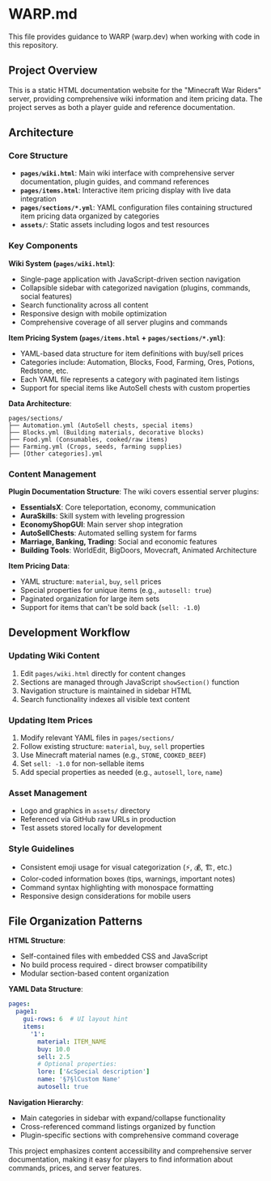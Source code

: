 # WARP.md

This file provides guidance to WARP (warp.dev) when working with code in this repository.

## Project Overview

This is a static HTML documentation website for the "Minecraft War Riders" server, providing comprehensive wiki information and item pricing data. The project serves as both a player guide and reference documentation.

## Architecture

### Core Structure
- **`pages/wiki.html`**: Main wiki interface with comprehensive server documentation, plugin guides, and command references
- **`pages/items.html`**: Interactive item pricing display with live data integration
- **`pages/sections/*.yml`**: YAML configuration files containing structured item pricing data organized by categories
- **`assets/`**: Static assets including logos and test resources

### Key Components

**Wiki System (`pages/wiki.html`)**:
- Single-page application with JavaScript-driven section navigation
- Collapsible sidebar with categorized navigation (plugins, commands, social features)
- Search functionality across all content
- Responsive design with mobile optimization
- Comprehensive coverage of all server plugins and commands

**Item Pricing System (`pages/items.html` + `pages/sections/*.yml`)**:
- YAML-based data structure for item definitions with buy/sell prices
- Categories include: Automation, Blocks, Food, Farming, Ores, Potions, Redstone, etc.
- Each YAML file represents a category with paginated item listings
- Support for special items like AutoSell chests with custom properties

**Data Architecture**:
```
pages/sections/
├── Automation.yml (AutoSell chests, special items)
├── Blocks.yml (Building materials, decorative blocks)
├── Food.yml (Consumables, cooked/raw items)
├── Farming.yml (Crops, seeds, farming supplies)
├── [Other categories].yml
```

### Content Management

**Plugin Documentation Structure**:
The wiki covers essential server plugins:
- **EssentialsX**: Core teleportation, economy, communication
- **AuraSkills**: Skill system with leveling progression
- **EconomyShopGUI**: Main server shop integration
- **AutoSellChests**: Automated selling system for farms
- **Marriage, Banking, Trading**: Social and economic features
- **Building Tools**: WorldEdit, BigDoors, Movecraft, Animated Architecture

**Item Pricing Data**:
- YAML structure: `material`, `buy`, `sell` prices
- Special properties for unique items (e.g., `autosell: true`)
- Paginated organization for large item sets
- Support for items that can't be sold back (`sell: -1.0`)

## Development Workflow

### Updating Wiki Content
1. Edit `pages/wiki.html` directly for content changes
2. Sections are managed through JavaScript `showSection()` function
3. Navigation structure is maintained in sidebar HTML
4. Search functionality indexes all visible text content

### Updating Item Prices
1. Modify relevant YAML files in `pages/sections/`
2. Follow existing structure: `material`, `buy`, `sell` properties
3. Use Minecraft material names (e.g., `STONE`, `COOKED_BEEF`)
4. Set `sell: -1.0` for non-sellable items
5. Add special properties as needed (e.g., `autosell`, `lore`, `name`)

### Asset Management
- Logo and graphics in `assets/` directory
- Referenced via GitHub raw URLs in production
- Test assets stored locally for development

### Style Guidelines
- Consistent emoji usage for visual categorization (⚡, 💰, 🏗️, etc.)
- Color-coded information boxes (tips, warnings, important notes)
- Command syntax highlighting with monospace formatting
- Responsive design considerations for mobile users

## File Organization Patterns

**HTML Structure**:
- Self-contained files with embedded CSS and JavaScript
- No build process required - direct browser compatibility
- Modular section-based content organization

**YAML Data Structure**:
```yaml
pages:
  page1:
    gui-rows: 6  # UI layout hint
    items:
      '1':
        material: ITEM_NAME
        buy: 10.0
        sell: 2.5
        # Optional properties:
        lore: ['&cSpecial description']
        name: '§7§lCustom Name'
        autosell: true
```

**Navigation Hierarchy**:
- Main categories in sidebar with expand/collapse functionality
- Cross-referenced command listings organized by function
- Plugin-specific sections with comprehensive command coverage

This project emphasizes content accessibility and comprehensive server documentation, making it easy for players to find information about commands, prices, and server features.